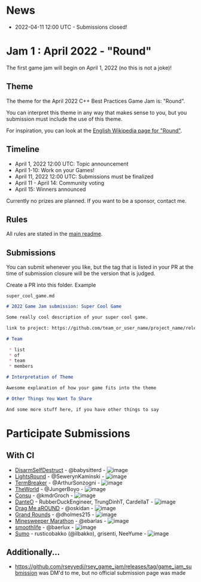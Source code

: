 # News

 * 2022-04-11 12:00 UTC - Submissions closed!

# Jam 1 : April 2022 - "Round"

The first game jam will begin on April 1, 2022 (no this is not a joke)!

## Theme

The theme for the April 2022 C++ Best Practices Game Jam is: "Round".

You can interpret this theme in any way that makes sense to you, but you submission must include the use of this theme.

For inspiration, you can look at the [English Wikipedia page for "Round"](https://en.wikipedia.org/wiki/Round).

## Timeline

 * April 1, 2022 12:00 UTC: Topic announcement
 * April 1-10: Work on your Games!
 * April 11, 2022 12:00 UTC: Submissions must be finalized
 * April 11 - April 14: Community voting
 * April 15: Winners announced

Currently no prizes are planned. If you want to be a sponsor, contact me.

## Rules

All rules are stated in the [main readme](../README.md).

## Submissions

You can submit whenever you like, but the tag that is listed in your PR at the time of submission closure will be the version that is judged.

Create a PR into this folder. Example

`super_cool_game.md`

```markdown
# 2022 Game Jam submission: Super Cool Game

Some really cool description of your super cool game.

link to project: https://github.com/team_or_user_name/project_name/releases/tag/some_version

# Team

 * list
 * of 
 * team
 * members

# Interpretation of Theme

Awesome explanation of how your game fits into the theme

# Other Things You Want To Share

And some more stuff here, if you have other things to say
```


# Participate Submissions

## With CI

* [DisarmSelfDestruct](DisarmSelfDestruct.md) - @babysitterd - ![image](https://user-images.githubusercontent.com/234279/162766002-af4a44fc-f1e8-4ba1-b108-a5ed08955f6b.png)
* [LightsRound](LightsRound.v.0.1.0.md) - @SewerynKaminski - ![image](https://user-images.githubusercontent.com/234279/162765724-bc3cebb9-0e69-4fe6-a6d2-d8fc422a55f1.png)
* [TermBreaker](TermBreaker.md) - @ArthurSonzogni - ![image](https://user-images.githubusercontent.com/234279/162766301-6df3a90a-76e5-4f84-898f-fc03628ae942.png)
* [TheWorld](TheWorld.md) - @JungerBoyo - ![image](https://user-images.githubusercontent.com/234279/162766518-f86a9b1a-a32c-4e7e-89f7-67792d72faab.png)
* [Consu](consu.md) - @kmdrGroch - ![image](https://user-images.githubusercontent.com/234279/162766802-3a42febe-21fa-4f93-b6ea-cf7a55630060.png)
* [DanteO](danteo.md) - RubberDuckEngineer, TrungDinhT, CardellaT - ![image](https://user-images.githubusercontent.com/234279/162767324-2363e668-f973-4777-a4ed-05ecb1b1a074.png)
* [Drag Me aROUND](drag_me_around.md) - @oskidan - ![image](https://user-images.githubusercontent.com/234279/162767662-c41c0541-116f-4101-a68f-77ca0dc36b11.png)
* [Grand Rounds](grandrounds.md) - @dholmes215 - ![image](https://user-images.githubusercontent.com/234279/162768054-e47351e0-9ec5-49a5-a454-911cf65e51cd.png)
* [Minesweeper Marathon](minesweeper_marathon.md) - @ebarlas - ![image](https://user-images.githubusercontent.com/234279/162768445-a83ac7d7-53cc-447d-914b-34e7266be6e7.png)
* [smoothlife](smoothlife.md) - @baerlux - ![image](https://user-images.githubusercontent.com/234279/162768685-505da492-554c-4483-ba7a-ed75d96f8a4b.png)
* [Sumo](sumo.md) - rusticobakko (@ilbakko), grisenti, NeeYume - ![image](https://user-images.githubusercontent.com/234279/162769151-87a525f4-6dc5-4778-b29d-63577c0bf200.png)


## Additionally...

 * https://github.com/rseyyedi/rsey_game_jam/releases/tag/game_jam_submission was DM'd to me, but no official submission page was made




